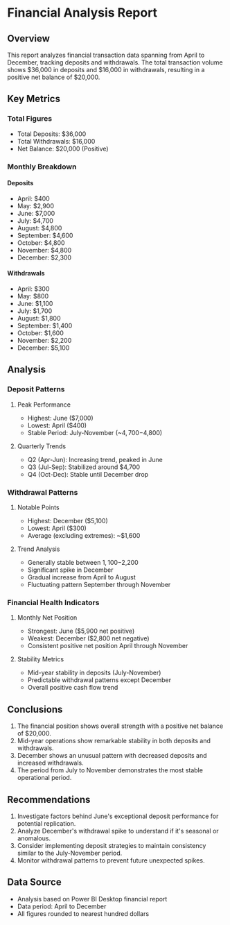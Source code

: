 # Financial Analysis Report

## Overview
This report analyzes financial transaction data spanning from April to December, tracking deposits and withdrawals. The total transaction volume shows $36,000 in deposits and $16,000 in withdrawals, resulting in a positive net balance of $20,000.

## Key Metrics
### Total Figures
- Total Deposits: $36,000
- Total Withdrawals: $16,000
- Net Balance: $20,000 (Positive)

### Monthly Breakdown
#### Deposits
- April: $400
- May: $2,900
- June: $7,000
- July: $4,700
- August: $4,800
- September: $4,600
- October: $4,800
- November: $4,800
- December: $2,300

#### Withdrawals
- April: $300
- May: $800
- June: $1,100
- July: $1,700
- August: $1,800
- September: $1,400
- October: $1,600
- November: $2,200
- December: $5,100

## Analysis

### Deposit Patterns
1. Peak Performance
   - Highest: June ($7,000)
   - Lowest: April ($400)
   - Stable Period: July-November (~$4,700-$4,800)

2. Quarterly Trends
   - Q2 (Apr-Jun): Increasing trend, peaked in June
   - Q3 (Jul-Sep): Stabilized around $4,700
   - Q4 (Oct-Dec): Stable until December drop

### Withdrawal Patterns
1. Notable Points
   - Highest: December ($5,100)
   - Lowest: April ($300)
   - Average (excluding extremes): ~$1,600

2. Trend Analysis
   - Generally stable between $1,100-$2,200
   - Significant spike in December
   - Gradual increase from April to August
   - Fluctuating pattern September through November

### Financial Health Indicators
1. Monthly Net Position
   - Strongest: June ($5,900 net positive)
   - Weakest: December ($2,800 net negative)
   - Consistent positive net position April through November

2. Stability Metrics
   - Mid-year stability in deposits (July-November)
   - Predictable withdrawal patterns except December
   - Overall positive cash flow trend

## Conclusions
1. The financial position shows overall strength with a positive net balance of $20,000.
2. Mid-year operations show remarkable stability in both deposits and withdrawals.
3. December shows an unusual pattern with decreased deposits and increased withdrawals.
4. The period from July to November demonstrates the most stable operational period.

## Recommendations
1. Investigate factors behind June's exceptional deposit performance for potential replication.
2. Analyze December's withdrawal spike to understand if it's seasonal or anomalous.
3. Consider implementing deposit strategies to maintain consistency similar to the July-November period.
4. Monitor withdrawal patterns to prevent future unexpected spikes.

## Data Source
- Analysis based on Power BI Desktop financial report
- Data period: April to December
- All figures rounded to nearest hundred dollars
